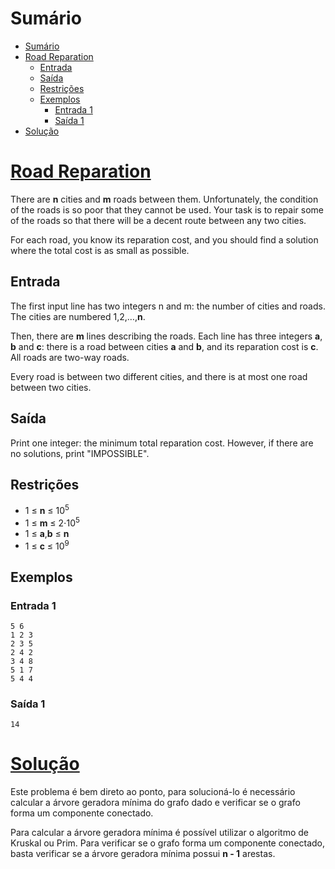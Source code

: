 # Sumário

- [Sumário](#sumário)
- [Road Reparation](#road-reparation)
  - [Entrada](#entrada)
  - [Saída](#saída)
  - [Restrições](#restrições)
  - [Exemplos](#exemplos)
    - [Entrada 1](#entrada-1)
    - [Saída 1](#saída-1)
- [Solução](#solução)

# [Road Reparation](https://cses.fi/problemset/task/1675)

There are **n** cities and **m** roads between them. Unfortunately, the condition of the roads is so poor that they cannot be used. Your task is to repair some of the roads so that there will be a decent route between any two cities.

For each road, you know its reparation cost, and you should find a solution where the total cost is as small as possible.

## Entrada

The first input line has two integers n and m: the number of cities and roads. The cities are numbered 1,2,…,**n**.

Then, there are **m** lines describing the roads. Each line has three integers **a**, **b** and **c**: there is a road between cities **a** and **b**, and its reparation cost is **c**. All roads are two-way roads.

Every road is between two different cities, and there is at most one road between two cities.

## Saída

Print one integer: the minimum total reparation cost. However, if there are no solutions, print "IMPOSSIBLE".

## Restrições

- 1 ≤ **n** ≤ 10<sup>5</sup>
- 1 ≤ **m** ≤ 2⋅10<sup>5</sup>
- 1 ≤ **a**,**b** ≤ **n**
- 1 ≤ **c** ≤ 10<sup>9</sup>

## Exemplos

### Entrada 1
```
5 6
1 2 3
2 3 5
2 4 2
3 4 8
5 1 7
5 4 4
```

### Saída 1
```
14
```

# [Solução](./solution.cpp)

Este problema é bem direto ao ponto, para solucioná-lo é necessário calcular a árvore geradora mínima do grafo dado e verificar se o grafo forma um componente conectado.

Para calcular a árvore geradora mínima é possível utilizar o algoritmo de Kruskal ou Prim. Para verificar se o grafo forma um componente conectado, basta verificar se a árvore geradora mínima possui **n - 1** arestas.
